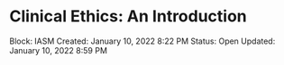 # Clinical Ethics: An Introduction

Block: IASM
Created: January 10, 2022 8:22 PM
Status: Open
Updated: January 10, 2022 8:59 PM